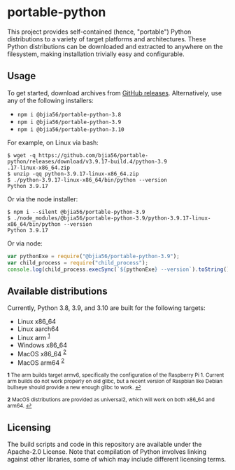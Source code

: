 # portable-python
This project provides self-contained (hence, "portable") Python distributions to a variety of target platforms and architectures. These Python distributions can be downloaded and extracted to anywhere on the filesystem, making installation trivially easy and configurable.

## Usage

To get started, download archives from [GitHub releases](https://github.com/bjia56/portable-python/releases). Alternatively, use any of the following installers:
- `npm i @bjia56/portable-python-3.8`
- `npm i @bjia56/portable-python-3.9`
- `npm i @bjia56/portable-python-3.10`

For example, on Linux via bash:
```
$ wget -q https://github.com/bjia56/portable-python/releases/download/v3.9.17-build.4/python-3.9
.17-linux-x86_64.zip
$ unzip -qq python-3.9.17-linux-x86_64.zip
$ ./python-3.9.17-linux-x86_64/bin/python --version
Python 3.9.17
```

Or via the node installer:
```
$ npm i --silent @bjia56/portable-python-3.9
$ ./node_modules/@bjia56/portable-python-3.9/python-3.9.17-linux-x86_64/bin/python --version
Python 3.9.17
```

Or via node:
```js
var pythonExe = require("@bjia56/portable-python-3.9");
var child_process = require("child_process");
console.log(child_process.execSync(`${pythonExe} --version`).toString());
```

## Available distributions

Currently, Python 3.8, 3.9, and 3.10 are built for the following targets:
- Linux x86_64
- Linux aarch64
- Linux arm <sup id="a1">[1](#f1)</sup>
- Windows x86_64
- MacOS x86_64 <sup id="a2">[2](#f2)</sup>
- MacOS arm64 <sup>[2](#f2)</sup>

<sub><b id="f1">1</b> The arm builds target armv6, specifically the configuration of the Raspberry Pi 1. Current arm builds do not work properly on old glibc, but a recent version of Raspbian like Debian bullseye should provide a new enough glibc to work. [↩](#a1)</sub>

<sub><b id="f2">2</b> MacOS distributions are provided as universal2, which will work on both x86_64 and arm64. [↩](#a2)</sub> 

## Licensing

The build scripts and code in this repository are available under the Apache-2.0 License. Note that compilation of Python involves linking against other libraries, some of which may include different licensing terms.